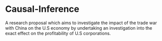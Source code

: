 # Causal-Inference
A research proposal which aims to investigate the impact of the trade war with China on the U.S economy by undertaking an investigation into the exact effect on the profitability of U.S corporations.
